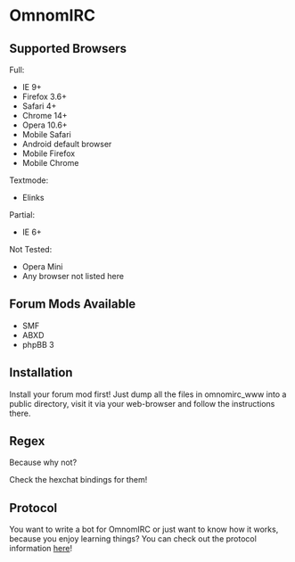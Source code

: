 OmnomIRC
========
Supported Browsers
------------------
Full:
* IE 9+
* Firefox 3.6+
* Safari 4+
* Chrome 14+
* Opera 10.6+
* Mobile Safari
* Android default browser
* Mobile Firefox
* Mobile Chrome

Textmode:
* Elinks

Partial:
* IE 6+

Not Tested:
* Opera Mini
* Any browser not listed here

Forum Mods Available
-------
* SMF
* ABXD
* phpBB 3


Installation
------------
Install your forum mod first!
Just dump all the files in omnomirc_www into a public directory, visit it via your web-browser and follow the instructions there.

Regex
-----
Because why not?

Check the hexchat bindings for them!

Protocol
--------
You want to write a bot for OmnomIRC or just want to know how it works, because you enjoy learning things?
You can check out the protocol information [here](http://ourl.ca/20700)!
